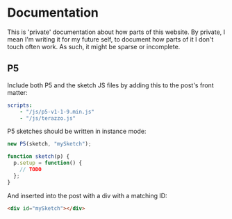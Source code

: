 # Documentation

This is 'private' documentation about how parts of this website. By private, I
mean I'm writing it for my future self, to document how parts of it I don't
touch often work. As such, it might be sparse or incomplete.

## P5

Include both P5 and the sketch JS files by adding this to the post's front
matter:

```yaml
scripts:
    - "/js/p5-v1-1-9.min.js"
    - "/js/terazzo.js"
```

P5 sketches should be written in instance mode:

```javascript
new P5(sketch, "mySketch");

function sketch(p) {
  p.setup = function() {
    // TODO
  };
}
```

And inserted into the post with a div with a matching ID:

```html
<div id="mySketch"></div>
```
